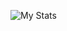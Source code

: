 ![My Stats](https://github-readme-stats.vercel.app/api?username=PlayboyPrime&theme=transparent&show_icons=true)
